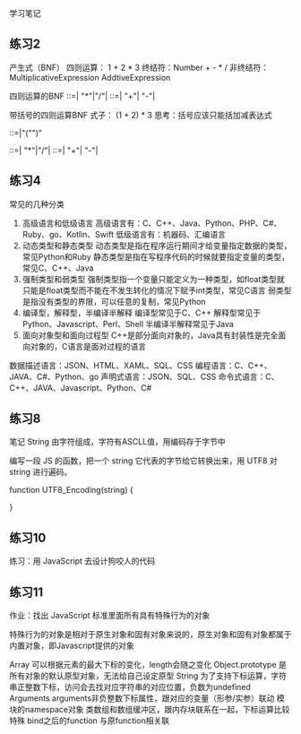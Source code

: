 学习笔记
## 练习2

产生式（BNF）
四则运算： 1 + 2 * 3
终结符：Number + - * /
非终结符：MultiplicativeExpression AddtiveExpression

四则运算的BNF
<MultiplicativeExpression>::=<Number>|
  <MultiplicativeExpression>"*"<Number>|<MultiplicativeExpression>"/"<Number>|
<AddtiveExpression>::=<MultiplicativeExpression>|
  <AddtiveExpression>"+"<MultiplicativeExpression>|
  <AddtiveExpression>"-"<MultiplicativeExpression>|

带括号的四则运算BNF
式子： (1 + 2) * 3
思考：括号应该只能括加减表达式

<BracketExpression>::=<Number>|<AddtiveExpression>"("<BracketExpression>")"

<MultiplicativeExpression>::=<BracketExpression>|
  <MultiplicativeExpression>"*"<BracketExpression>|<MultiplicativeExpression>"/"<BracketExpression>|
<AddtiveExpression>::=<MultiplicativeExpression>|
  <AddtiveExpression>"+"<MultiplicativeExpression>|
  <AddtiveExpression>"-"<MultiplicativeExpression>|

## 练习4
常见的几种分类
1. 高级语言和低级语言
高级语言有：C、C++、Java、Python、PHP、C#、Ruby、go、Kotlin、Swift
低级语言有：机器码、汇编语言
2. 动态类型和静态类型
动态类型是指在程序运行期间才给变量指定数据的类型，常见Python和Ruby
静态类型是指在写程序代码的时候就要指定变量的类型，常见C、C++、Java
3. 强制类型和弱类型
强制类型指一个变量只能定义为一种类型，如float类型就只能是float类型而不能在不发生转化的情况下赋予int类型，常见C语言
弱类型是指没有类型的界限，可以任意的复制，常见Python
4. 编译型，解释型，半编译半解释
编译型常见于C、C++
解释型常见于Python、Javascript、Perl、Shell
半编译半解释常见于Java
5. 面向对象型和面向过程型
C++是部分面向对象的，Java具有封装性是完全面向对象的，C语言是面对过程的语言

数据描述语言：JSON、HTML、XAML、SQL、CSS
编程语言：C、C++、JAVA、C#、Python、go
声明式语言：JSON、SQL、CSS
命令式语言：C、C++、JAVA、Javascript、Python、C#


## 练习8

笔记
String 由字符组成，字符有ASCLL值，用编码存于字节中

编写一段 JS 的函数，把一个 string 它代表的字节给它转换出来，用 UTF8 对 string 进行遍码。

function UTF8_Encoding(string) {

}


## 练习10 
练习：用 JavaScript 去设计狗咬人的代码

## 练习11
作业：找出 JavaScript 标准里面所有具有特殊行为的对象

特殊行为的对象是相对于原生对象和固有对象来说的，原生对象和固有对象都属于内置对象，即Javascript提供的对象

Array 可以根据元素的最大下标的变化，length会随之变化
Object.prototype 是所有对象的默认原型对象，无法给自己设定原型
String 为了支持下标运算，字符串正整数下标，访问会去找对应字符串的对应位置，负数为undefined
Arguments arguments非负整数下标属性，跟对应的变量（形参/实参）联动
模块的namespace对象
类数组和数组缓冲区，跟内存块联系在一起，下标运算比较特殊
bind之后的function 与原function相关联